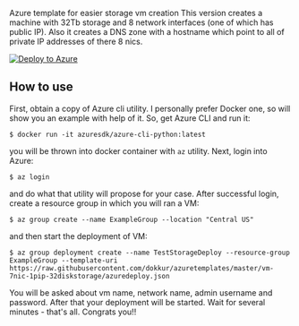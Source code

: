 Azure template for easier storage vm creation
This version creates a machine with 32Tb storage and 8 network interfaces (one
of which has public IP). Also it creates a DNS zone with a hostname which point
to all of private IP addresses of there 8 nics.

[![Deploy to Azure](http://azuredeploy.net/deploybutton.png)](https://azuredeploy.net/)

How to use
----------

First, obtain a copy of Azure cli utility. I personally prefer Docker one, so
will show you an example with help of it. So, get Azure CLI and run it:

`$ docker run -it azuresdk/azure-cli-python:latest`

you will be thrown into docker container with `az` utility. Next, login into
Azure:

`$ az login`

and do what that utility will propose for your case. After successful login,
create a resource group in which you will ran a VM:

`$ az group create --name ExampleGroup --location "Central US"`

and then start the deployment of VM:

`$ az group deployment create --name TestStorageDeploy
  --resource-group ExampleGroup
  --template-uri https://raw.githubusercontent.com/dokkur/azuretemplates/master/vm-7nic-1pip-32diskstorage/azuredeploy.json
`

You will be asked about vm name, network name, admin username and password.
After that your deployment will be started. Wait for several minutes - that's
all. Congrats you!!

